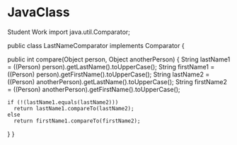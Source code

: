 # JavaClass
Student Work
import java.util.Comparator;

public class LastNameComparator implements Comparator {
	
  public int compare(Object person, Object anotherPerson) {
    String lastName1 = ((Person) person).getLastName().toUpperCase();
    String firstName1 = ((Person) person).getFirstName().toUpperCase();
    String lastName2 = ((Person) anotherPerson).getLastName().toUpperCase();
    String firstName2 = ((Person) anotherPerson).getFirstName().toUpperCase();

    if (!(lastName1.equals(lastName2)))
      return lastName1.compareTo(lastName2);
    else
      return firstName1.compareTo(firstName2);
  }
}
